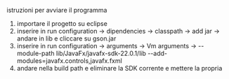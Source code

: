 istruzioni per avviare il programma

1) importare il progetto su eclipse
2) inserire in run configuration -> dipendencies -> classpath -> add jar -> andare in lib e cliccare su gson.jar
3) inserire in run configuration -> arguments -> Vm arguments -> --module-path lib/JavaFx/javafx-sdk-22.0.1/lib --add-modules=javafx.controls,javafx.fxml
4) andare nella build path e eliminare la SDK corrente e mettere la propria
